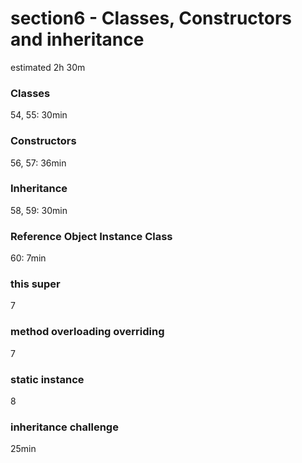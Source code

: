 # section6 - Classes, Constructors and inheritance
estimated 2h 30m

### Classes
54, 55: 30min

### Constructors
56, 57: 36min

### Inheritance
58, 59: 30min

### Reference Object Instance Class
60: 7min

### this super
7
### method overloading overriding
7
### static instance
8

### inheritance challenge
25min
